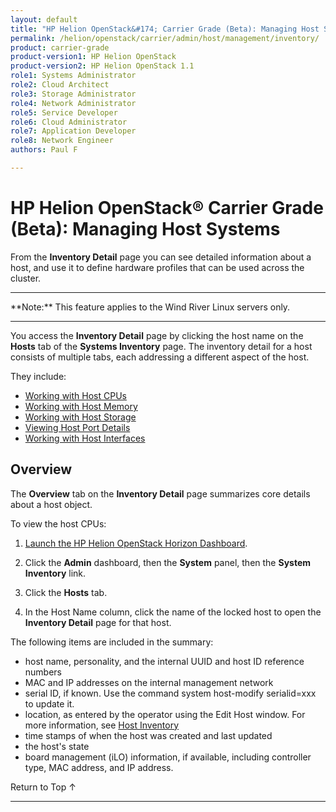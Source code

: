 ```yaml
---
layout: default
title: "HP Helion OpenStack&#174; Carrier Grade (Beta): Managing Host Systems"
permalink: /helion/openstack/carrier/admin/host/management/inventory/
product: carrier-grade
product-version1: HP Helion OpenStack
product-version2: HP Helion OpenStack 1.1
role1: Systems Administrator 
role2: Cloud Architect 
role3: Storage Administrator 
role4: Network Administrator 
role5: Service Developer 
role6: Cloud Administrator 
role7: Application Developer 
role8: Network Engineer 
authors: Paul F

---
```

<!--UNDER REVISION-->

<script>

function PageRefresh {
onLoad="window.refresh"
}

PageRefresh();

</script>

<!-- <p style="font-size: small;"> <a href="/helion/openstack/carrier/services/imaging/overview/">&#9664; PREV</a> | <a href="/helion/openstack/carrier/services/overview/">&#9650; UP</a> | <a href="/helion/openstack/carrier/services/object/overview/"> NEXT &#9654</a> </p> -->

# HP Helion OpenStack&#174; Carrier Grade (Beta): Managing Host Systems
<!-- From the Titanium Server Admin Guide -->

From the **Inventory Detail** page you can see detailed information about a host, and use it to define hardware profiles that can be used across the cluster.

<hr>
**Note:** This feature applies to the Wind River Linux servers only.
<hr>

You access the **Inventory Detail** page by clicking the host name on the **Hosts** tab of the **Systems Inventory** page. The inventory detail for a host consists of multiple tabs, each addressing a different aspect of the host. 

They include:

* [Working with Host CPUs](/helion/openstack/carrier/admin/host/management/inventory/processor/)
* [Working with Host Memory](/helion/openstack/carrier/admin/host/management/inventory/)
* [Working with Host Storage](/helion/openstack/carrier/admin/host/management/inventory/storage/)
* [Viewing Host Port Details](/helion/openstack/carrier/admin/host/management/inventory/ports/)
* [Working with Host Interfaces](/helion/openstack/carrier/admin/host/management/inventory/interfaces/)

## Overview

The **Overview** tab on the **Inventory Detail** page summarizes core details about a host object.

To view the host CPUs:

1. [Launch the HP Helion OpenStack Horizon Dashboard](/helion/openstack/carrier/dashboard/login/).

2. Click the **Admin** dashboard, then the **System** panel, then the **System Inventory** link.

3. Click the **Hosts** tab.

4. In the Host Name column, click the name of the locked host to open the **Inventory Detail** page for that host.

The following items are included in the summary:

* host name, personality, and the internal UUID and host ID reference numbers
* MAC and IP addresses on the internal management network
* serial ID, if known. Use the command system host-modify <hostname> serialid=xxx to update it.
* location, as entered by the operator using the Edit Host window. For more information, see [Host Inventory](/helion/openstack/carrier/admin/host/management/inventory/host/)
* time stamps of when the host was created and last updated
* the host's state
* board management (iLO) information, if available, including controller type, MAC address, and IP address.

<a href="#top" style="padding:14px 0px 14px 0px; text-decoration: none;"> Return to Top &#8593; </a>
 
----
